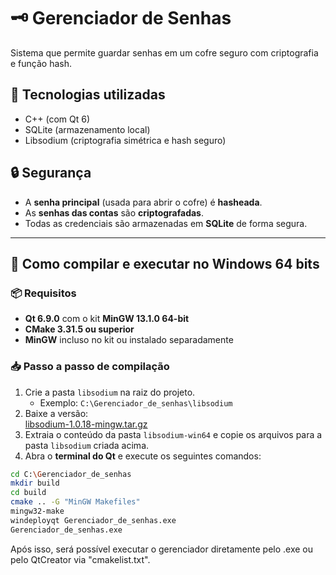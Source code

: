 # 🗝️ Gerenciador de Senhas

Sistema que permite guardar senhas em um cofre seguro com criptografia e função hash.

## 🔧 Tecnologias utilizadas

- C++ (com Qt 6)
- SQLite (armazenamento local)
- Libsodium (criptografia simétrica e hash seguro)

## 🔒 Segurança

- A **senha principal** (usada para abrir o cofre) é **hasheada**.
- As **senhas das contas** são **criptografadas**.
- Todas as credenciais são armazenadas em **SQLite** de forma segura.

---

## 🚀 Como compilar e executar no Windows 64 bits

### 📦 Requisitos

- **Qt 6.9.0** com o kit **MinGW 13.1.0 64-bit**
- **CMake 3.31.5 ou superior**
- **MinGW** incluso no kit ou instalado separadamente

### 📥 Passo a passo de compilação

1. Crie a pasta `libsodium` na raiz do projeto.
   - Exemplo: `C:\Gerenciador_de_senhas\libsodium`
2. Baixe a versão:  
   [libsodium-1.0.18-mingw.tar.gz](https://download.libsodium.org/libsodium/releases/)
3. Extraia o conteúdo da pasta `libsodium-win64` e copie os arquivos para a pasta `libsodium` criada acima.
4. Abra o **terminal do Qt** e execute os seguintes comandos:

```bash
cd C:\Gerenciador_de_senhas
mkdir build
cd build
cmake .. -G "MinGW Makefiles"
mingw32-make
windeployqt Gerenciador_de_senhas.exe
Gerenciador_de_senhas.exe
```

Após isso, será possível executar o gerenciador diretamente pelo .exe ou pelo QtCreator via "cmakelist.txt".
